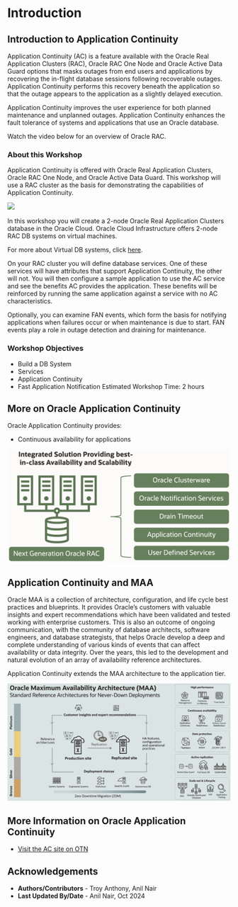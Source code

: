 # Introduction

## Introduction to Application Continuity ##
Application Continuity (AC) is a feature available with the Oracle Real Application Clusters (RAC), Oracle RAC One Node and Oracle Active Data Guard options that masks outages from end users and applications by recovering the in-flight database sessions following recoverable outages. Application Continuity performs this recovery beneath the application so that the outage appears to the application as a slightly delayed execution.

Application Continuity improves the user experience for both planned maintenance and unplanned outages. Application Continuity enhances the fault tolerance of systems and applications that use an Oracle database.

Watch the video below for an overview of Oracle RAC.

[](youtube:dIMgaujSydQ)

### About this Workshop
Application Continuity is offered with Oracle Real Application Clusters, Oracle RAC One Node, and Oracle Active Data Guard. This workshop will use a RAC cluster as the basis for demonstrating the capabilities of Application Continuity.

![](./images/rac-deployment.png " ")

In this workshop you will create a 2-node Oracle Real Application Clusters database in the Oracle Cloud.  Oracle Cloud Infrastructure offers 2-node RAC DB systems on virtual machines.

For more about Virtual DB systems, click [here](https://docs.cloud.oracle.com/en-us/iaas/Content/Database/Concepts/overview.htm).

On your RAC cluster you will define database services. One of these services will have attributes that support Application Continuity, the other will not. You will then configure a sample application to use the AC service and see the benefits AC provides the application. These benefits will be reinforced by running the same application against a service with no AC characteristics.

Optionally, you can examine FAN events, which form the basis for notifying applications when failures occur or when maintenance is due to start. FAN events play a role in outage detection and draining for maintenance.

### Workshop Objectives
- Build a DB System
- Services
- Application Continuity
- Fast Application Notification
Estimated Workshop Time:  2 hours

## More on Oracle Application Continuity

Oracle Application Continuity provides:
* Continuous availability for applications

![](./images/RACandAssociated.png " ")

## Application Continuity and MAA
Oracle MAA is a collection of architecture, configuration, and life cycle best practices and blueprints. It provides Oracle’s customers with valuable insights and expert recommendations which have been validated and tested working with enterprise customers. This is also an outcome of ongoing communication, with the community of database architects, software engineers, and database strategists, that helps Oracle develop a deep and complete understanding of various kinds of events that can affect availability or data integrity. Over the years, this led to the development and natural evolution of an array of availability reference architectures.

Application Continuity extends the MAA architecture to the application tier.

![](./images/maa_overview.png " ")

## More Information on Oracle Application Continuity

* [Visit the AC site on OTN](https://www.oracle.com/got/ac)

## Acknowledgements

- **Authors/Contributors** - Troy Anthony, Anil Nair
- **Last Updated By/Date** - Anil Nair, Oct 2024
